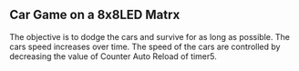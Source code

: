## Car Game on a 8x8LED Matrx
The objective is to dodge the cars and survive for as long as possible. The cars speed increases over time.
The speed of the cars are controlled by decreasing the value of Counter Auto Reload of timer5.
